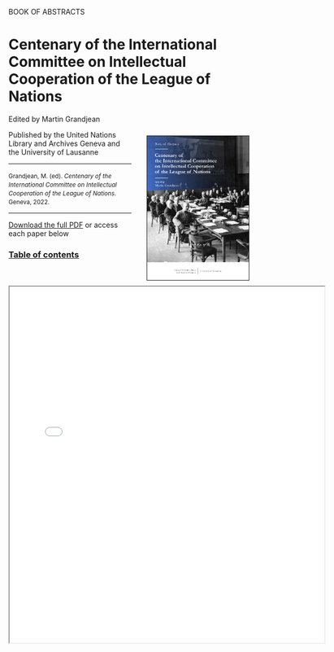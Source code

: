 BOOK OF ABSTRACTS

# Centenary of the International Committee on Intellectual Cooperation of the League of Nations

Edited by Martin Grandjean

<a href=""><img src="images/IntellectualCooperation_2022_cover.png" width="200" style="float:right" hspace="30" vspace="10" border="1"></a>

Published by the United Nations Library and Archives Geneva and the University of Lausanne

<hr>

<small>Grandjean, M. (ed). _Centenary of the International Committee on Intellectual Cooperation of the League of Nations_. Geneva, 2022.</small>

<hr>

[Download the full PDF](url) or access each paper below

### [Table of contents](url)





<iframe src="files/" width="620px" height="700px">

  
  
